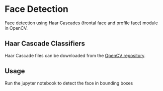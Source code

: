 # Face Detection
Face detection using Haar Cascades (frontal face and profile face) module in OpenCV.

## Haar Cascade Classifiers
Haar Cascade files can be downloaded from the [OpenCV repository](https://github.com/opencv/opencv/tree/master/data/haarcascades).

## Usage
Run the jupyter notebook to detect the face in bounding boxes
